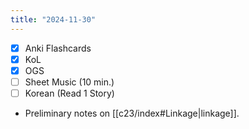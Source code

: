 ```yaml
---
title: "2024-11-30"
---
```


- [x] Anki Flashcards
- [x] KoL
- [x] OGS
- [ ] Sheet Music (10 min.)
- [ ] Korean (Read 1 Story)

* Preliminary notes on [[c23/index#Linkage|linkage]].